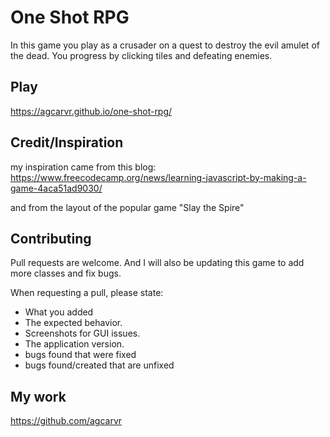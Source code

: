 # One Shot RPG

In this game you play as a crusader on a quest to destroy the evil amulet of the dead. You progress by clicking tiles and defeating enemies.

## Play

https://agcarvr.github.io/one-shot-rpg/

## Credit/Inspiration
my inspiration came from this blog: https://www.freecodecamp.org/news/learning-javascript-by-making-a-game-4aca51ad9030/

and from the layout of the popular game "Slay the Spire"

## Contributing
Pull requests are welcome. And I will also be updating this game to add more classes and fix bugs.

When requesting a pull, please state:
* What you added
* The expected behavior.
* Screenshots for GUI issues.
* The application version.
* bugs found that were fixed
* bugs found/created that are unfixed

## My work
https://github.com/agcarvr
